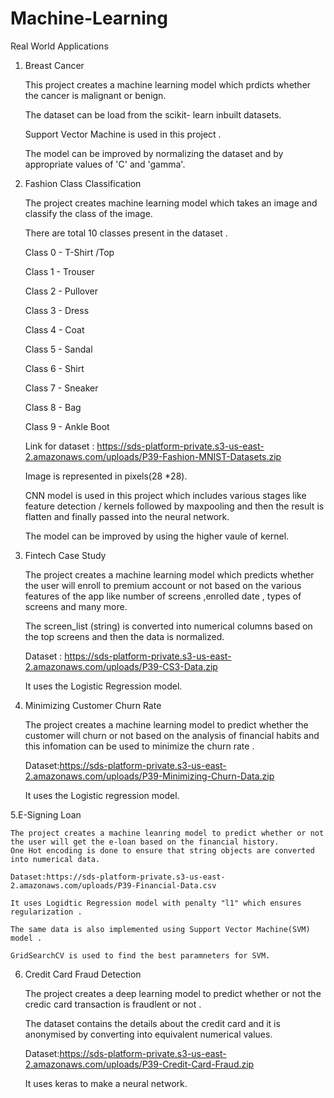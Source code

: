 # Machine-Learning
Real World Applications 

1. Breast Cancer 

    This project creates a machine learning model which prdicts whether the cancer is malignant or benign.
    
    The dataset can be load from the scikit- learn  inbuilt datasets.
    
    Support Vector Machine is used in this project .
    
    The model can be improved by normalizing the dataset and by appropriate values of 'C' and 'gamma'.
    

2. Fashion Class Classification
    
    The project creates machine learning model which takes an image and classify the class of the image.
    
    There are total 10 classes present in the dataset .
    
    Class 0 - T-Shirt /Top
    
    Class 1 - Trouser
    
    Class 2 - Pullover
    
    Class 3 - Dress
    
    Class 4 - Coat
    
    Class 5 - Sandal
    
    Class 6 - Shirt
    
    Class 7 - Sneaker
    
    Class 8 - Bag
    
    Class 9 - Ankle Boot
    
    Link for dataset : https://sds-platform-private.s3-us-east-2.amazonaws.com/uploads/P39-Fashion-MNIST-Datasets.zip
    
    Image is represented in pixels(28 *28).
    
    CNN model is used in this project which includes various stages like feature detection / kernels followed by maxpooling and then the     result is flatten and finally passed into the neural network.
    
    The model can be improved by using the higher vaule of kernel.
    

3. Fintech Case Study

    The project creates a machine learning model which predicts whether the user will enroll to premium account or not based on the         various features of the app like number of screens ,enrolled  date , types of screens and many more.
    
    The screen_list (string) is converted into numerical columns based on the top screens and then the data is normalized.
    
    Dataset : https://sds-platform-private.s3-us-east-2.amazonaws.com/uploads/P39-CS3-Data.zip
    
    It uses the Logistic Regression model.
    
    
 4. Minimizing Customer Churn Rate
 
    The project creates a machine learning model to predict whether the customer will churn or not based on the analysis of financial       habits and this infomation can be used to minimize the churn rate .
    
    Dataset:https://sds-platform-private.s3-us-east-2.amazonaws.com/uploads/P39-Minimizing-Churn-Data.zip
    
    It uses the Logistic regression model.
    
 
 5.E-Signing Loan
 
    The project creates a machine leanring model to predict whether or not the user will get the e-loan based on the financial history.
    One Hot encoding is done to ensure that string objects are converted into numerical data.
    
    Dataset:https://sds-platform-private.s3-us-east-2.amazonaws.com/uploads/P39-Financial-Data.csv
    
    It uses Logidtic Regression model with penalty "l1" which ensures regularization .
    
    The same data is also implemented using Support Vector Machine(SVM) model .
    
    GridSearchCV is used to find the best paramneters for SVM.
    
    
 6. Credit Card Fraud Detection
 
    The project creates a deep learning model to predict whether or not the credic card transaction is fraudlent or not .
    
    The dataset contains the details about the credit card and it is anonymised by converting into equivalent numerical values.
    
    Dataset:https://sds-platform-private.s3-us-east-2.amazonaws.com/uploads/P39-Credit-Card-Fraud.zip
    
    It uses keras to make a neural network.

    
    
    
    
    
